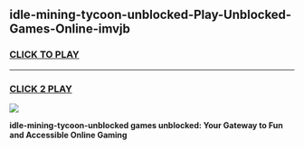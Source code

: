 
## idle-mining-tycoon-unblocked-Play-Unblocked-Games-Online-imvjb
<h3>
<a href="https://premium76.site?title=idle-mining-tycoon-unblocked&ref=25A">CLICK TO PLAY</a></h3>
<hr>

<h3>
<a href="https://premium76.site?title=idle-mining-tycoon-unblocked&ref=25A">CLICK 2 PLAY</a>
  
</h3>

<a href="https://premium76.site?title=idle-mining-tycoon-unblocked&ref=25A"><img src="https://clearcache.store/games.png"></a>


**idle-mining-tycoon-unblocked games unblocked: Your Gateway to Fun and Accessible Online Gaming**
